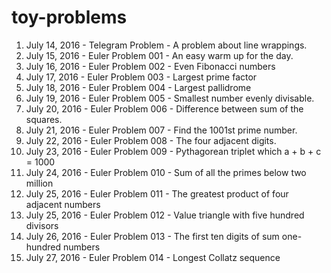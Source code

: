 # toy-problems

1. July 14, 2016 - Telegram Problem - A problem about line wrappings.
1. July 15, 2016 - Euler Problem 001 - An easy warm up for the day.
1. July 16, 2016 - Euler Problem 002 - Even Fibonacci numbers
1. July 17, 2016 - Euler Problem 003 - Largest prime factor
1. July 18, 2016 - Euler Problem 004 - Largest pallidrome
1. July 19, 2016 - Euler Problem 005 - Smallest number evenly divisable.
1. July 20, 2016 - Euler Problem 006 - Difference between sum of the squares.
1. July 21, 2016 - Euler Problem 007 - Find the 1001st prime number.
1. July 22, 2016 - Euler Problem 008 - The four adjacent digits.
1. July 23, 2016 - Euler Problem 009 - Pythagorean triplet which a + b + c = 1000
1. July 24, 2016 - Euler Problem 010 - Sum of all the primes below two million
1. July 25, 2016 - Euler Problem 011 - The greatest product of four adjacent numbers
1. July 25, 2016 - Euler Problem 012 - Value triangle with five hundred divisors
1. July 26, 2016 - Euler Problem 013 - The first ten digits of sum one-hundred numbers
1. July 27, 2016 - Euler Problem 014 - Longest Collatz sequence

